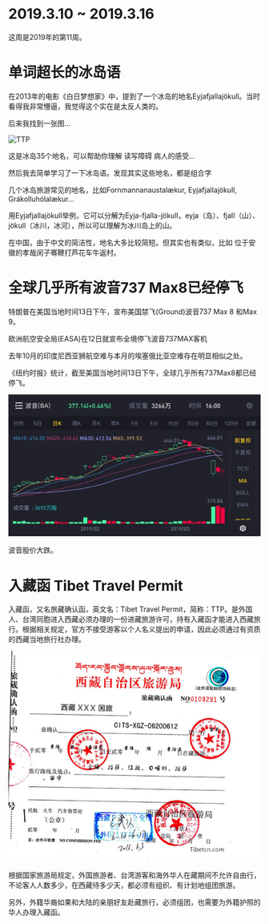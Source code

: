 # 2019.3.10 ~ 2019.3.16

这周是2019年的第11周。

# 单词超长的冰岛语

在2013年的电影《白日梦想家》中，提到了一个冰岛的地名Eyjafjallajökull。当时看得我非常懵逼，我觉得这个实在是太反人类的。

后来我找到一张图…

![TTP](https://raw.githubusercontent.com/plusplus7/solutions/master/weekly/2019/miscs/week11/Iceland_place_names.jpg.jpg)

这是冰岛35个地名，可以帮助你理解 读写障碍 病人的感受…

然后我去简单学习了一下冰岛语。发现其实这些地名，都是组合字

几个冰岛旅游常见的地名，比如Fornmannanaustalækur, Eyjafjallajökull, Grákolluhólalækur…

用Eyjafjallajökull举例，它可以分解为Eyja-fjalla-jökull，eyja（岛）、fjall（山）、jökull（冰川，冰河），所以可以理解为冰川岛上的山。

在中国，由于中文的简洁性，地名大多比较简短。但其实也有类似，比如 位于安徽的孝哉闵子骞鞭打芦花车牛返村。

# 全球几乎所有波音737 Max8已经停飞

特朗普在美国当地时间13日下午，宣布美国禁飞(Ground)波音737 Max 8 和Max 9。

欧洲航空安全局(EASA)在12日就宣布全境停飞波音737MAX客机

去年10月的印度尼西亚狮航空难与本月的埃塞俄比亚空难存在明显相似之处。

《纽约时报》统计，截至美国当地时间13日下午，全球几乎所有737Max8都已经停飞。

![TTP](https://raw.githubusercontent.com/plusplus7/solutions/master/weekly/2019/miscs/week11/boeing.jpg)

波音股价大跌。

# 入藏函 Tibet Travel Permit

入藏函，又名旅藏确认函，英文名：Tibet Travel Permit，简称：TTP。是外国人、台湾同胞进入西藏必须办理的一份进藏旅游许可，持有入藏函才能进入西藏旅行。根据相关规定，官方不接受游客以个人名义提出的申请，因此必须通过有资质的西藏当地旅行社办理。

![TTP](https://raw.githubusercontent.com/plusplus7/solutions/master/weekly/2019/miscs/week11/TTP.jpg)

根据国家旅游局规定，外国旅游者、台湾游客和海外华人在藏期间不允许自由行，不论客人人数多少，在西藏待多少天，都必须有组织、有计划地组团旅游。

另外，外籍华裔如果和大陆的亲朋好友赴藏旅行，必须组团，也需要为外籍护照的华人办理入藏函。